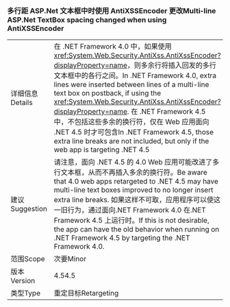 ### <a name="multi-line-aspnet-textbox-spacing-changed-when-using-antixssencoder"></a><span data-ttu-id="0e663-101">多行距 ASP.Net 文本框中时使用 AntiXSSEncoder 更改</span><span class="sxs-lookup"><span data-stu-id="0e663-101">Multi-line ASP.Net TextBox spacing changed when using AntiXSSEncoder</span></span>

|   |   |
|---|---|
|<span data-ttu-id="0e663-102">详细信息</span><span class="sxs-lookup"><span data-stu-id="0e663-102">Details</span></span>|<span data-ttu-id="0e663-103">在 .NET Framework 4.0 中，如果使用 <xref:System.Web.Security.AntiXss.AntiXssEncoder?displayProperty=name>，则多余行将插入回发的多行文本框中的各行之间。</span><span class="sxs-lookup"><span data-stu-id="0e663-103">In .NET Framework 4.0, extra lines were inserted between lines of a multi-line text box on postback, if using the <xref:System.Web.Security.AntiXss.AntiXssEncoder?displayProperty=name>.</span></span> <span data-ttu-id="0e663-104">在 .NET Framework 4.5 中，不包括这些多余的换行符，仅在 Web 应用面向 .NET 4.5 时才可包含</span><span class="sxs-lookup"><span data-stu-id="0e663-104">In .NET Framework 4.5, those extra line breaks are not included, but only if the web app is targeting .NET 4.5</span></span>|
|<span data-ttu-id="0e663-105">建议</span><span class="sxs-lookup"><span data-stu-id="0e663-105">Suggestion</span></span>|<span data-ttu-id="0e663-106">请注意，面向 .NET 4.5 的 4.0 Web 应用可能改进了多行文本框，从而不再插入多余的换行符。</span><span class="sxs-lookup"><span data-stu-id="0e663-106">Be aware that 4.0 web apps retargeted to .NET 4.5 may have multi-line text boxes improved to no longer insert extra line breaks.</span></span> <span data-ttu-id="0e663-107">如果这样不可取，应用程序可以使这一旧行为，通过面向.NET Framework 4.0 在.NET Framework 4.5 上运行时。</span><span class="sxs-lookup"><span data-stu-id="0e663-107">If this is not desirable, the app  can have the old behavior when running on .NET Framework 4.5 by targeting the .NET Framework 4.0.</span></span>|
|<span data-ttu-id="0e663-108">范围</span><span class="sxs-lookup"><span data-stu-id="0e663-108">Scope</span></span>|<span data-ttu-id="0e663-109">次要</span><span class="sxs-lookup"><span data-stu-id="0e663-109">Minor</span></span>|
|<span data-ttu-id="0e663-110">版本</span><span class="sxs-lookup"><span data-stu-id="0e663-110">Version</span></span>|<span data-ttu-id="0e663-111">4.5</span><span class="sxs-lookup"><span data-stu-id="0e663-111">4.5</span></span>|
|<span data-ttu-id="0e663-112">类型</span><span class="sxs-lookup"><span data-stu-id="0e663-112">Type</span></span>|<span data-ttu-id="0e663-113">重定目标</span><span class="sxs-lookup"><span data-stu-id="0e663-113">Retargeting</span></span>|

